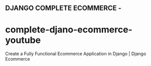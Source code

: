 
## DJANGO COMPLETE ECOMMERCE - 
# complete-djano-ecommerce-youtube
Create a Fully Functional Ecommerce Application in Django | Django Ecommerce  






